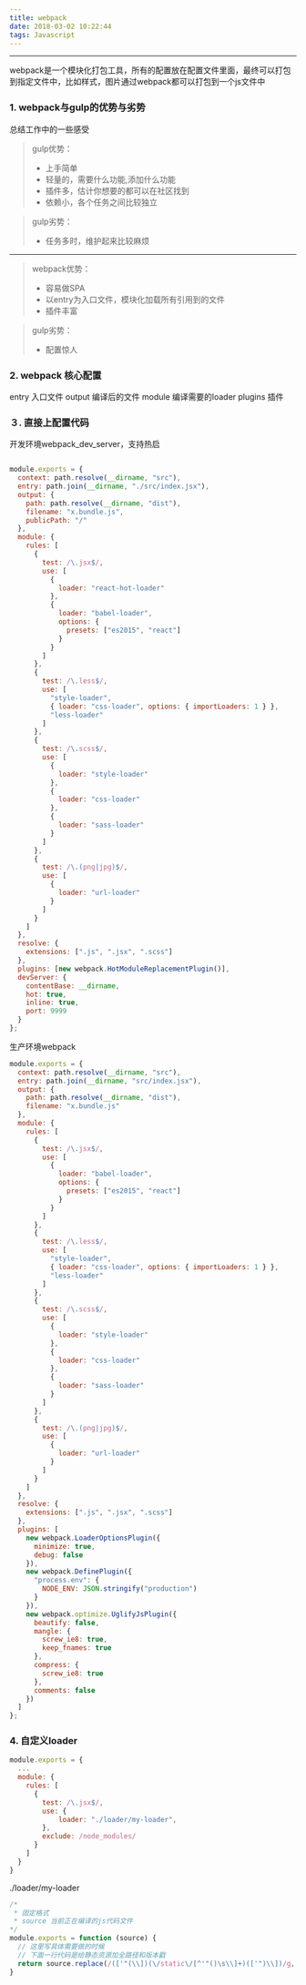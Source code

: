 ```yaml
---
title: webpack
date: 2018-03-02 10:22:44
tags: Javascript
---
```


------

webpack是一个模块化打包工具，所有的配置放在配置文件里面，最终可以打包到指定文件中，比如样式，图片通过webpack都可以打包到一个js文件中

### 1. webpack与gulp的优势与劣势
总结工作中的一些感受
> gulp优势：
> * 上手简单
> * 轻量的，需要什么功能,添加什么功能
> * 插件多，估计你想要的都可以在社区找到
> * 依赖小，各个任务之间比较独立

> gulp劣势：
> * 任务多时，维护起来比较麻烦

------
> webpack优势：
> * 容易做SPA
> * 以entry为入口文件，模块化加载所有引用到的文件
> * 插件丰富

> gulp劣势：
> * 配置惊人

### 2. webpack 核心配置
entry 入口文件
output 编译后的文件
module 编译需要的loader
plugins 插件
### ３. 直接上配置代码
<!--more-->
开发环境webpack_dev_server，支持热启
```javascript

module.exports = {
  context: path.resolve(__dirname, "src"),
  entry: path.join(__dirname, "./src/index.jsx"),
  output: {
    path: path.resolve(__dirname, "dist"),
    filename: "x.bundle.js",
    publicPath: "/"
  },
  module: {
    rules: [
      {
        test: /\.jsx$/,
        use: [
          {
            loader: "react-hot-loader"
          },
          {
            loader: "babel-loader",
            options: {
              presets: ["es2015", "react"]
            }
          }
        ]
      },
      {
        test: /\.less$/,
        use: [
          "style-loader",
          { loader: "css-loader", options: { importLoaders: 1 } },
          "less-loader"
        ]
      },
      {
        test: /\.scss$/,
        use: [
          {
            loader: "style-loader"
          },
          {
            loader: "css-loader"
          },
          {
            loader: "sass-loader"
          }
        ]
      },
      {
        test: /\.(png|jpg)$/,
        use: [
          {
            loader: "url-loader"
          }
        ]
      }
    ]
  },
  resolve: {
    extensions: [".js", ".jsx", ".scss"]
  },
  plugins: [new webpack.HotModuleReplacementPlugin()],
  devServer: {
    contentBase: __dirname,
    hot: true,
    inline: true,
    port: 9999
  }
};

```
生产环境webpack

```javascript
module.exports = {
  context: path.resolve(__dirname, "src"),
  entry: path.join(__dirname, "src/index.jsx"),
  output: {
    path: path.resolve(__dirname, "dist"),
    filename: "x.bundle.js"
  },
  module: {
    rules: [
      {
        test: /\.jsx$/,
        use: [
          {
            loader: "babel-loader",
            options: {
              presets: ["es2015", "react"]
            }
          }
        ]
      },
      {
        test: /\.less$/,
        use: [
          "style-loader",
          { loader: "css-loader", options: { importLoaders: 1 } },
          "less-loader"
        ]
      },
      {
        test: /\.scss$/,
        use: [
          {
            loader: "style-loader"
          },
          {
            loader: "css-loader"
          },
          {
            loader: "sass-loader"
          }
        ]
      },
      {
        test: /\.(png|jpg)$/,
        use: [
          {
            loader: "url-loader"
          }
        ]
      }
    ]
  },
  resolve: {
    extensions: [".js", ".jsx", ".scss"]
  },
  plugins: [
    new webpack.LoaderOptionsPlugin({
      minimize: true,
      debug: false
    }),
    new webpack.DefinePlugin({
      "process.env": {
        NODE_ENV: JSON.stringify("production")
      }
    }),
    new webpack.optimize.UglifyJsPlugin({
      beautify: false,
      mangle: {
        screw_ie8: true,
        keep_fnames: true
      },
      compress: {
        screw_ie8: true
      },
      comments: false
    })
  ]
};

```

### 4. 自定义loader
```javascript
module.exports = {
  ...
  module: {
    rules: [
      {
        test: /\.jsx$/,
        use: {
            loader: "./loader/my-loader",
        },
        exclude: /node_modules/
      }
    ]
  }
}
```
./loader/my-loader
```javascript
/*
 * 固定格式
 * source 当前正在编译的js代码文件
*/
module.exports = function (source) {
  // 这里写具体需要做的时候
  // 下面一行代码是给静态资源加全路径和版本戳
  return source.replace(/(['"(\\])(\/static\/[^'"()\s\\]+)(['")\\])/g, `$1https://www.xx.com$2?v=${Date.now()}$3`)
}

```